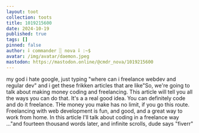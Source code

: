 ```yaml
---
layout: toot
collection: toots
title: 1019215600
date: 2024-10-19
published: true
tags: []
pinned: false
author: ⸸ commander ░ nova ⸸ :~$
avatar: /img/avatar/daemon.jpeg
mastodon: https://mastodon.online/@cmdr_nova/1019215600
---
```


my god i hate google, just typing "where can i freelance webdev and regular dev" and i get these frikken articles that are like"So, we're going to talk about making money coding and freelancing. This article will tell you all the ways you can do  that. It's a a real good idea. You can definitely code and do it freelance. THe money you make has no limit, if you go this route. Freelancing with web development is fun, and good, and a great way to work from home. In this article I'll talk about coding in a freelance way ..."and fourteen thousand words later, and infinite scrolls, dude says "fiverr"
